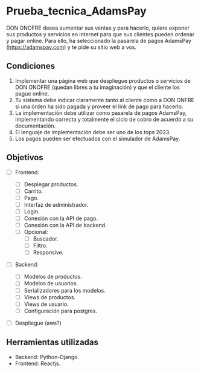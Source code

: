 # Prueba_tecnica_AdamsPay

DON ONOFRE desea aumentar sus ventas y para hacerlo, quiere exponer sus productos
y servicios en internet para que sus clientes pueden ordenar y pagar online. Para ello, ha
seleccionado la pasarela de pagos AdamsPay (https://adamspay.com) y te pide su sitio
web a vos.

## Condiciones 

1. Implementar una página web que despliegue productos o servicios de DON
ONOFRE (quedan libres a tu imaginación) y que el cliente los pague online.
2. Tu sistema debe indicar claramente tanto al cliente como a DON ONFRE si
una órden ha sido pagada y proveer el link de pago para hacerlo.
3. La implementación debe utilizar como pasarela de pagos AdamsPay,
implementando correcta y totalmente el ciclo de cobro de acuerdo a su
documentación.
4. El lenguaje de implementación debe ser uno de los tops 2023.
5. Los pagos pueden ser efectuados con el simulador de AdamsPay.

## Objetivos

- [ ] Frontend:
  - [ ] Desplegar productos.
  - [ ] Carrito.
  - [ ] Pago.
  - [ ] Interfaz de administrador.
  - [ ] Login.
  - [ ] Conexión con la API de pago.
  - [ ] Conexión con la API de backend.
  - [ ] Opcional:
    - [ ] Buscador.
    - [ ] Filtro.
    - [ ] Responsive.

- [ ] Backend:
  - [ ] Modelos de productos.
  - [ ] Modelos de usuarios.
  - [ ] Serializadores para los modelos.
  - [ ] Views de productos.
  - [ ] Views de usuario.
  - [ ] Configuración para postgres.

- [ ] Despliegue (aws?)



## Herramientas utilizadas

 - Backend: Python-Django.
 - Frontend: Reactjs.






